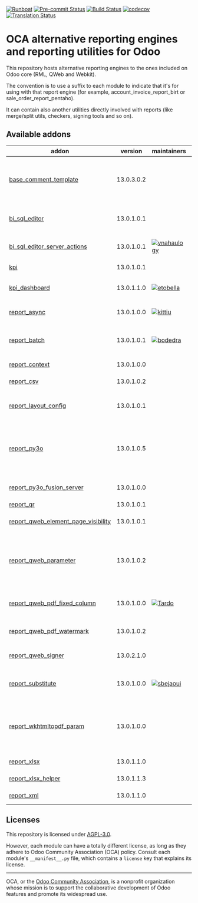 
[![Runboat](https://img.shields.io/badge/runboat-Try%20me-875A7B.png)](https://runboat.odoo-community.org/builds?repo=OCA/reporting-engine&target_branch=13.0)
[![Pre-commit Status](https://github.com/OCA/reporting-engine/actions/workflows/pre-commit.yml/badge.svg?branch=13.0)](https://github.com/OCA/reporting-engine/actions/workflows/pre-commit.yml?query=branch%3A13.0)
[![Build Status](https://github.com/OCA/reporting-engine/actions/workflows/test.yml/badge.svg?branch=13.0)](https://github.com/OCA/reporting-engine/actions/workflows/test.yml?query=branch%3A13.0)
[![codecov](https://codecov.io/gh/OCA/reporting-engine/branch/13.0/graph/badge.svg)](https://codecov.io/gh/OCA/reporting-engine)
[![Translation Status](https://translation.odoo-community.org/widgets/reporting-engine-13-0/-/svg-badge.svg)](https://translation.odoo-community.org/engage/reporting-engine-13-0/?utm_source=widget)

<!-- /!\ do not modify above this line -->

# OCA alternative reporting engines and reporting utilities for Odoo

This repository hosts alternative reporting engines to the ones included on Odoo core (RML, QWeb and Webkit).

The convention is to use a suffix to each module to indicate that it's for using with that report engine (for example, account_invoice_report_birt or sale_order_report_pentaho).

It can contain also another utilities directly involved with reports (like merge/split utils, checkers, signing tools and so on).

<!-- /!\ do not modify below this line -->

<!-- prettier-ignore-start -->

[//]: # (addons)

Available addons
----------------
addon | version | maintainers | summary
--- | --- | --- | ---
[base_comment_template](base_comment_template/) | 13.0.3.0.2 |  | Add conditional mako template to any report on models that inherits comment.template.
[bi_sql_editor](bi_sql_editor/) | 13.0.1.0.1 |  | BI Views builder, based on Materialized or Normal SQL Views
[bi_sql_editor_server_actions](bi_sql_editor_server_actions/) | 13.0.1.0.1 | [![vnahaulogy](https://github.com/vnahaulogy.png?size=30px)](https://github.com/vnahaulogy) | Add server actions on BI Views builder module
[kpi](kpi/) | 13.0.1.0.1 |  | Key Performance Indicator
[kpi_dashboard](kpi_dashboard/) | 13.0.1.1.0 | [![etobella](https://github.com/etobella.png?size=30px)](https://github.com/etobella) | Create Dashboards using kpis
[report_async](report_async/) | 13.0.1.0.0 | [![kittiu](https://github.com/kittiu.png?size=30px)](https://github.com/kittiu) | Central place to run reports live or async
[report_batch](report_batch/) | 13.0.1.0.1 | [![bodedra](https://github.com/bodedra.png?size=30px)](https://github.com/bodedra) | Ability to print multiple QWeb reports in a single batch.
[report_context](report_context/) | 13.0.1.0.0 |  | Adding context to reports
[report_csv](report_csv/) | 13.0.1.0.2 |  | Base module to create csv report
[report_layout_config](report_layout_config/) | 13.0.1.0.1 |  | Add possibility to easily modify the global report layout
[report_py3o](report_py3o/) | 13.0.1.0.5 |  | Reporting engine based on Libreoffice (ODT -> ODT, ODT -> PDF, ODT -> DOC, ODT -> DOCX, ODS -> ODS, etc.)
[report_py3o_fusion_server](report_py3o_fusion_server/) | 13.0.1.0.0 |  | Let the fusion server handle format conversion.
[report_qr](report_qr/) | 13.0.1.0.1 |  | Web QR Manager
[report_qweb_element_page_visibility](report_qweb_element_page_visibility/) | 13.0.1.0.1 |  | Report Qweb Element Page Visibility
[report_qweb_parameter](report_qweb_parameter/) | 13.0.1.0.2 |  | Add new parameters for qweb templates in order to reduce field length and check minimal length
[report_qweb_pdf_fixed_column](report_qweb_pdf_fixed_column/) | 13.0.1.0.0 | [![Tardo](https://github.com/Tardo.png?size=30px)](https://github.com/Tardo) | Fix auto-col to not change report font size caused by a boundary overflow
[report_qweb_pdf_watermark](report_qweb_pdf_watermark/) | 13.0.1.0.2 |  | Add watermarks to your QWEB PDF reports
[report_qweb_signer](report_qweb_signer/) | 13.0.2.1.0 |  | Sign Qweb PDFs usign a PKCS#12 certificate
[report_substitute](report_substitute/) | 13.0.1.0.0 | [![sbejaoui](https://github.com/sbejaoui.png?size=30px)](https://github.com/sbejaoui) | This module allows to create substitution rules for report actions.
[report_wkhtmltopdf_param](report_wkhtmltopdf_param/) | 13.0.1.0.0 |  | Add new parameters for a paper format to be used by wkhtmltopdf command as arguments.
[report_xlsx](report_xlsx/) | 13.0.1.1.0 |  | Base module to create xlsx report
[report_xlsx_helper](report_xlsx_helper/) | 13.0.1.1.3 |  | Report xlsx helpers
[report_xml](report_xml/) | 13.0.1.1.0 |  | Allow to generate XML reports

[//]: # (end addons)

<!-- prettier-ignore-end -->

## Licenses

This repository is licensed under [AGPL-3.0](LICENSE).

However, each module can have a totally different license, as long as they adhere to Odoo Community Association (OCA)
policy. Consult each module's `__manifest__.py` file, which contains a `license` key
that explains its license.

----
OCA, or the [Odoo Community Association](http://odoo-community.org/), is a nonprofit
organization whose mission is to support the collaborative development of Odoo features
and promote its widespread use.
